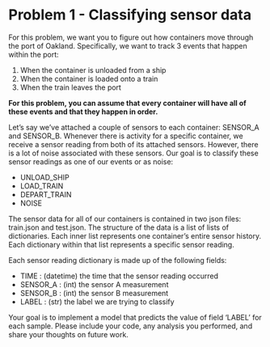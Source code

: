 # Problem   1   -   Classifying   sensor   data
For   this   problem,   we   want   you   to   figure   out   how   containers   move   through   the   port   of   Oakland. Specifically,   we   want   to   track   3   events   that   happen   within   the   port:
1. When   the   container   is   unloaded   from   a   ship
2. When   the   container   is   loaded   onto   a   train
3. When   the   train   leaves   the   port

**For this problem, you can assume that every container will have all of these events and that   they happen in order.**

Let’s   say   we’ve   attached   a   couple   of   sensors   to   each   container:   SENSOR_A   and   SENSOR_B. Whenever   there   is   activity   for   a   specific   container,   we   receive   a   sensor   reading   from   both   of   its attached   sensors.   However,   there   is   a   lot   of   noise   associated   with   these   sensors.   Our   goal   is   to classify   these   sensor   readings   as   one   of   our   events   or   as   noise:
* UNLOAD_SHIP
* LOAD_TRAIN
* DEPART_TRAIN 
* NOISE

The   sensor   data   for   all   of   our   containers   is   contained   in   two   json   files:   train.json   and   test.json. The   structure   of   the   data   is   a  list  of  lists   of   dictionaries.   Each   inner   list   represents   one container’s   entire   sensor   history.   Each   dictionary   within   that   list   represents   a   specific   sensor reading.

Each   sensor   reading   dictionary   is   made   up   of   the   following   fields:
* TIME  :   (datetime)   the   time   that   the   sensor   reading   occurred
* SENSOR_A  :   (int)   the   sensor   A   measurement
* SENSOR_B  :   (int)   the   sensor   B   measurement
* LABEL  :   (str)   the   label   we   are   trying   to   classify

Your   goal   is   to   implement   a   model   that   predicts   the   value   of   field   ‘LABEL’   for   each   sample. Please   include   your   code,   any   analysis   you   performed,   and   share   your   thoughts   on   future   work.
